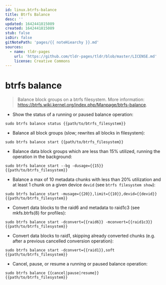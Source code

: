 ```yaml
---
id: linux.btrfs-balance
title: Btrfs Balance
desc: ''
updated: 1642441815089
created: 1642441815089
stub: false
isDir: false
gitNotePath: 'pages/{{ noteHiearchy }}.md'
sources:
  - name: tldr-pages
    url: 'https://github.com/tldr-pages/tldr/blob/master/LICENSE.md'
    license: Creative Commons
---
```

# btrfs balance

> Balance block groups on a btrfs filesystem.
> More information: <https://btrfs.wiki.kernel.org/index.php/Manpage/btrfs-balance>.

- Show the status of a running or paused balance operation:

`sudo btrfs balance status {{path/to/btrfs_filesystem}}`

- Balance all block groups (slow; rewrites all blocks in filesystem):

`sudo btrfs balance start {{path/to/btrfs_filesystem}}`

- Balance data block groups which are less than 15% utilized, running the operation in the background:

`sudo btrfs balance start --bg -dusage={{15}} {{path/to/btrfs_filesystem}}`

- Balance a max of 10 metadata chunks with less than 20% utilization and at least 1 chunk on a given device `devid` (see `btrfs filesystem show`):

`sudo btrfs balance start -musage={{20}},limit={{10}},devid={{devid}} {{path/to/btrfs_filesystem}}`

- Convert data blocks to the raid6 and metadata to raid1c3 (see mkfs.btrfs(8) for profiles):

`sudo btrfs balance start -dconvert={{raid6}} -mconvert={{raid1c3}} {{path/to/btrfs_filesystem}}`

- Convert data blocks to raid1, skipping already converted chunks (e.g. after a previous cancelled conversion operation):

`sudo btrfs balance start -dconvert={{raid1}},soft {{path/to/btrfs_filesystem}}`

- Cancel, pause, or resume a running or paused balance operation:

`sudo btrfs balance {{cancel|pause|resume}} {{path/to/btrfs_filesystem}}`


